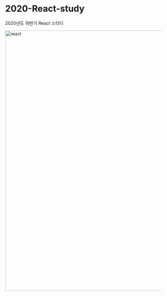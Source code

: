 # 2020-React-study
2020년도 하반기 React 스터디

<img width="834" alt="react" src="https://user-images.githubusercontent.com/35582991/103229595-b9605980-4976-11eb-92ee-177e7b11b65a.png">

